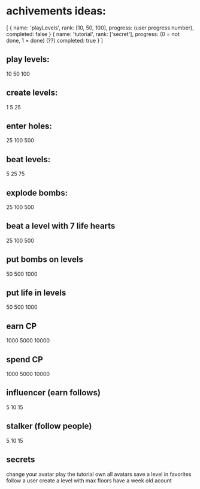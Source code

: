 # achivements ideas:

[
    {
        name: 'playLevels',
        rank: [10, 50, 100],
        progress: (user progress number),
        completed: false
    }
    {
        name: 'tutorial',
        rank: ['secret'],
        progress: (0 = not done, 1 = done) (??)
        completed: true
    }
]

## play levels:
10
50
100

## create levels:
1
5
25

## enter holes:
25
100
500

## beat levels:
5
25
75

## explode bombs:
25
100
500

## beat a level with 7 life hearts
25
100
500

## put bombs on levels
50
500
1000

## put life in levels
50
500
1000

## earn CP
1000
5000
10000

## spend CP
1000
5000
10000

## influencer (earn follows)
5
10
15

## stalker (follow people)
5
10
15

## secrets
change your avatar
play the tutorial
own all avatars
save a level in favorites
follow a user
create a level with max floors
have a week old acount